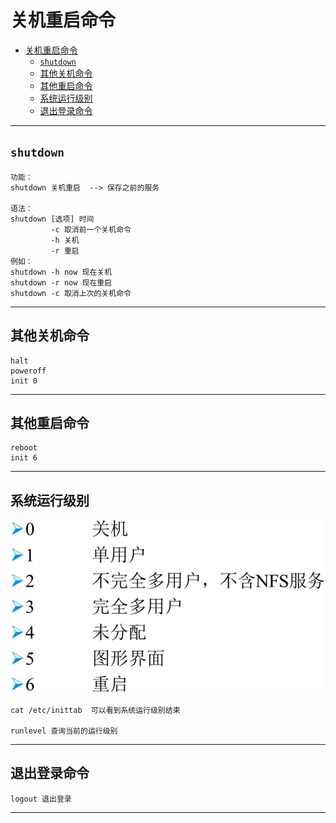 # 关机重启命令  

- [关机重启命令](#关机重启命令)
  - [`shutdown`](#shutdown)
  - [其他关机命令](#其他关机命令)
  - [其他重启命令](#其他重启命令)
  - [系统运行级别](#系统运行级别)
  - [退出登录命令](#退出登录命令)

---

## `shutdown`  

```Linux
功能：
shutdown 关机重启  --> 保存之前的服务

语法：
shutdown [选项] 时间 
         -c 取消前一个关机命令
         -h 关机
         -r 重启
例如：
shutdown -h now 现在关机
shutdown -r now 现在重启
shutdown -c 取消上次的关机命令
```  

---

## 其他关机命令

```Linux
halt 
poweroff
init 0
```  

---

## 其他重启命令  

```Linux
reboot
init 6
```  

---

## 系统运行级别  

![系统运行级别](images/2023-07-30-10-13-31.png)  

```Linux
cat /etc/inittab  可以看到系统运行级别结束

runlevel 查询当前的运行级别
```

---

## 退出登录命令  

```Linux
logout 退出登录
```  

---
